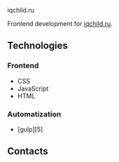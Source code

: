 iqchild.ru

Frontend development for [iqchild.ru][1]. 

## Technologies

### Frontend

* CSS
* JavaScript
* HTML

### Automatization

* [gulp][5]

## Contacts
[1]: http://zamokk.ru/
